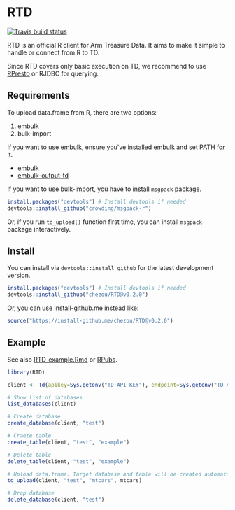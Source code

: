 # RTD

[![Travis build status](https://travis-ci.org/chezou/RTD.svg?branch=master)](https://travis-ci.org/chezou/RTD)

RTD is an official R client for Arm Treasure Data. It aims to make it simple to handle or connect from R to TD.

Since RTD covers only basic execution on TD, we recommend to use [RPresto](https://github.com/prestodb/RPresto) or RJDBC for querying.

## Requirements

To upload data.frame from R, there are two options:

1. embulk
2. bulk-import

If you want to use embulk, ensure you've installed embulk and set PATH for it.

- [embulk](https://www.embulk.org/)
- [embulk-output-td](https://github.com/treasure-data/embulk-output-td)

If you want to use bulk-import, you have to install `msgpack` package.

```R
install.packages("devtools") # Install devtools if needed
devtools::install_github("crowding/msgpack-r")
```

Or, if you run `td_upload()` function first time, you can install `msgpack` package interactively.

## Install

You can install via `devtools::install_github` for the latest development version.

```R
install.packages("devtools") # Install devtools if needed
devtools::install_github("chezou/RTD@v0.2.0")
```

Or, you can use install-github.me instead like:

```R
source("https://install-github.me/chezou/RTD@v0.2.0")
```

## Example

See also [RTD_example.Rmd](./RTD_example.Rmd) or [RPubs](https://rpubs.com/chezou/TD-from-RPresto-RTD).

```R
library(RTD)

client <- Td(apikey=Sys.getenv("TD_API_KEY"), endpoint=Sys.getenv("TD_API_SERVER"))

# Show list of databases
list_databases(client)

# Create database
create_database(client, "test")

# Craete table
create_table(client, "test", "example")

# Delete table
delete_table(client, "test", "example")

# Upload data.frame. Target database and table will be created automatically.
td_upload(client, "test", "mtcars", mtcars)

# Drop database
delete_database(client, "test")
```
